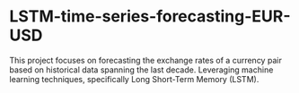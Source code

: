 # LSTM-time-series-forecasting-EUR-USD
This project focuses on forecasting the exchange rates of a currency pair based on historical data spanning the last decade. Leveraging machine learning techniques, specifically Long Short-Term Memory (LSTM).
